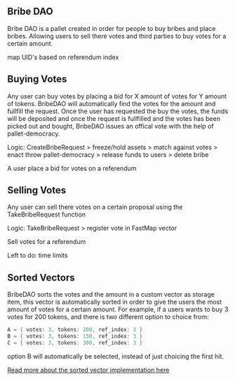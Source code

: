 
## Bribe DAO

Bribe DAO is a pallet created in order for people to buy bribes and place bribes.  Allowing users to sell there votes and third parties to buy votes
for a certain amount.  

map UID's based on referendum index

## Buying Votes    
Any user can buy votes by placing a bid for X amount of votes for Y amount of tokens.
BribeDAO will automatically find the votes for the amount and fullfill the request. 
Once the user has requested the buy the votes, the funds will be deposited and once the request is fullfilled and the votes has been picked out and bought, BribeDAO issues an offical vote with the help of pallet-democracy. 

Logic:
CreateBribeRequest > freeze/hold assets > match against votes > enact throw pallet-democracy > release funds to users > delete bribe  

A user place a bid for votes on a referendum 

## Selling Votes   
Any user can sell there votes on a certain proposal using the TakeBribeRequest function

Logic: 
TakeBribeRequest > register vote in FastMap vector   

Sell votes for a referendum

Left to do:
time limits


## Sorted Vectors   
BribeDAO sorts the votes and the amount in a custom vector as storage item, this vector is automatically sorted in order to give the users the most amount of votes for a certain amount. 
For example, if a users wants to buy 3 votes for 200 tokens, and there is two different option to choice from:
```rust
A = { votes: 3, tokens: 200, ref_index: 3 }
B = { votes: 3, tokens: 150, ref_index: 3 }
C = { votes: 3, tokens: 300, ref_index: 3 }

```

option B will automatically be selected, instead of just choicing the first hit.  


[Read more about the sorted vector implementation here](sortedvec.md)

